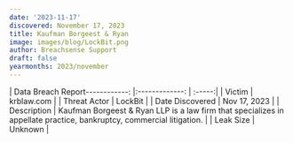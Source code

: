 ```yaml
---
date: '2023-11-17'
discovered: November 17, 2023
title: Kaufman Borgeest & Ryan
image: images/blog/LockBit.png
author: Breachsense Support
draft: false
yearmonths: 2023/november
---
```


| Data Breach Report------------:     |:-------------:    | :-----:|
| Victim      | krblaw.com      | 
| Threat Actor      | LockBit      | 
| Date Discovered      | Nov 17, 2023      | 
| Description      | Kaufman Borgeest & Ryan LLP is a law firm that specializes in appellate practice, bankruptcy, commercial litigation.      | 
| Leak Size      | Unknown      | 

